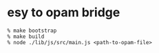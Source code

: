 # esy to opam bridge

```
% make bootstrap
% make build
% node ./lib/js/src/main.js <path-to-opam-file>
```
